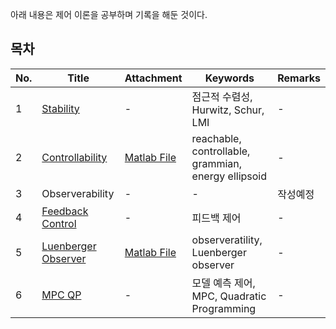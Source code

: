 아래 내용은 제어 이론을 공부하며 기록을 해둔 것이다.

## 목차

|No.|Title|Attachment|Keywords|Remarks|
|--|--|--|--|--|
|1|[Stability](https://github.com/seminarNotes/Control/blob/main/Stability.md)|-|점근적 수렴성, Hurwitz, Schur, LMI|-|
|2|[Controllability](https://github.com/seminarNotes/Control/blob/main/Controllability.md)|[Matlab File](https://github.com/seminarNotes/Control/blob/main/Controllability/simulation_controllability_gramian.m)|reachable, controllable, grammian, energy ellipsoid|-|
|3|Observerability|-|-|작성예정|
|4|[Feedback Control](https://github.com/seminarNotes/Control/blob/main/Feedback_Control.md)|-|피드백 제어|-|
|5|[Luenberger Observer](https://github.com/seminarNotes/Control/blob/main/Luenberger_Observer.md)|[Matlab File](https://github.com/seminarNotes/Control/blob/main/Luenberger_Observer/simulation_luenberger_observer.m)|observeratility, Luenberger observer|-|
|6|[MPC QP](https://github.com/seminarNotes/Control/blob/main/MPC_Quadratic_Programming.md)|-|모델 예측 제어, MPC, Quadratic Programming|-|

